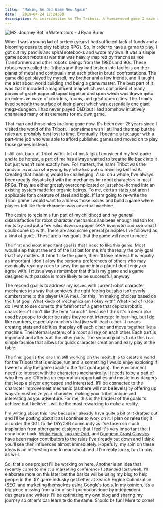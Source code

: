 ```yaml
---
title:  "Making An Old Game New Again"
date:   2019-04-24 12:24:00
description: An introduction to The Tribots. A homebrewed game I made as a kid and am redesigning 28 years later.
---
```


![MS. Journey Bot in Watercolors - J Ryan Buller](https://fantasyrobotfighter.github.io/assets/images/JourneyBot.png)

When I was a young lad of preteen years I had sufficient lack of funds and a blooming desire to play tabletop RPGs. So, in order to have a game to play, I got out my pencils and spiral notebooks and wrote my own. It was a simple game about robots at war that was heavily inspired by franchises like Transformers and other robotic beings from the 1980s and 90s. These robots were called the Tribots and they had broken into factions on their planet of metal and continually met each other in brutal confrontations. The game did get played by myself, my brother and a few friends, and it taught me a lot about world building and being a game master. The best part of it was that it included a magnificent map which was comprised of many pieces of graph paper all taped together and upon which was drawn quite an extensive maze of corridors, rooms, and great open cities. The Tribots lived beneath the surface of their planet which was essentially one giant mega-dungeon. I had never played D&D but I had somehow intuitively channeled many of its elements for my own game.

That map and those rules are long gone now. It's been over 25 years since I visited the world of the Tribots. I sometimes wish I still had the map but the rules are probably best lost to time. Eventually, I became a teenager with a part-time job who was able to afford published games and moved on to play those games instead.

I still look back at Tribot with a lot of nostalgia. I consider it my first game and to be honest, a part of me has always wanted to breathe life back into it but just wasn't sure exactly how. For starters, the name Tribot was the random invention of a young boy who had put no meaning behind it. Creating that meaning would be challenging. Also, on a whole, I've always been greatly dissatisfied with the mechanics for robot characters in most RPGs. They are either grossly overcomplicated or just shoe-horned into an existing system made for organic beings. To me, certain stats just aren't applicable for a creature of steel and logic. If I am going to re-write the Tribot game I would want to address those issues and build a game where players felt like their character was an actual machine.

The desire to reclaim a fun part of my childhood and my general dissatisfaction for robot character mechanics has been enough reason for me to try and put a few rules down on paper (AKA Evernote) and see what I could come up with. There are also some general principles I've followed as a kind of guide. These are a few goals that the game will need to meet: 

The first and most important goal is that I need to like this game. Most would slap this at the end of the list but for me, it's the really the only goal that truly matters. If I don't like the game, then I'll lose interest. It is equally as important I don't allow the personal preferences of others who may eventually read my rules to sway the game into a place I don't enjoy or agree with. I must always remember that this is my game and a game designed with passion is more likely to be successful, anyway.

The second goal is to address my issues with current robot character mechanics in a way that achieves the right feeling but also isn't overly cumbersome to the player (AKA me). For this, I'm making choices based on the first goal. What kinds of mechanics am I okay with? What kind of rules do I want to see come to the forefront of a game that depicts robotic characters? I don't like the term "crunch" because I think it's a descriptor used by people to describe rules they're not interested in learning, but I do like numbers, especially numbers that jive with each other. It means creating stats and abilities that play off each other and move together like a machine. The internal systems of a robot all rely on each other. Each part is important and affects all the other parts. The second goal is to do this in a simple fashion that allows for quick character creation and easy play at the table.

The final goal is the one I'm still working on the most. It is to create a world for the Tribots that is unique, fun and is something I would enjoy exploring if I were to play the game (back to the first goal again). The environment needs to interact with the characters mechanically. It needs to be a part of who they are. Offering up exploration opportunities and mysterious dangers that keep a player engrossed and interested. It'll be connected to the character improvement mechanic (as there will not be levels) by offering up ways to customize your character, making your Tribot unique and interesting as you adventure. For me, this is the hardest of the goals to achieve but I believe it will be the most rewarding to make a reality.

I'm writing about this now because I already have quite a bit of it drafted out and I'll be posting about it as I continue to work on it. I plan on releasing it all under the OGL to the DiY/OSR community as I've taken so much inspiration from other game designers that I feel it's very important that I contribute back. [White Hack](https://whitehackrpg.wordpress.comß), [Into the Odd](http://www.bastionland.com/), and [Dungeon Crawl Classics](http://goodman-games.com) have been major contributors to the rules I've already put down and I think you'll see their influences almost immediately. Hopefully, my spin on these ideas is an interesting one to read about and if I'm really lucky, fun to play as well.

So, that's one project I'll be working on here. Another is an idea that recently came to me at a marketing conference I attended last week. I'll elaborate more on this later but the basics will be using my blog to help people in the DiY game industry get better at Search Engine Optimization (SEO) and marketing themselves using Google's tools. In my opinion, it's a big piece missing from a lot of self-promotion done by independent designers and writers. I'll be optimizing my own blog and sharing my journey so other's can learn to do the same. Should be fun! More to come!

[jekyll-gh]: https://github.com/mojombo/jekyll
[jekyll]:    http://jekyllrb.com
